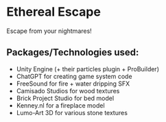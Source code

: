 # Ethereal Escape

Escape from your nightmares!

## Packages/Technologies used:

- Unity Engine (+ their particles plugin + ProBuilder)
- ChatGPT for creating game system code
- FreeSound for fire + water dripping SFX
- Camisado Studios for wood textures
- Brick Project Studio for bed model
- Kenney.nl for a fireplace model
- Lumo-Art 3D for various stone textures
